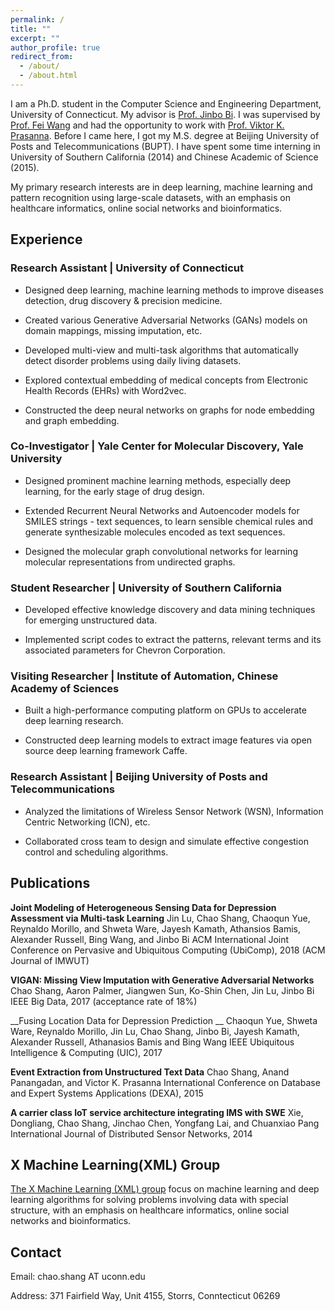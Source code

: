 ```yaml
---
permalink: /
title: ""
excerpt: ""
author_profile: true
redirect_from: 
  - /about/
  - /about.html
---
```


I am a Ph.D. student in the Computer Science and Engineering Department, University of Connecticut. My advisor is [Prof. Jinbo Bi](http://www.engr.uconn.edu/~jinbo/). I was supervised by [Prof. Fei Wang](https://sites.google.com/site/feiwang03/) and had the opportunity to work with [Prof. Viktor K. Prasanna](http://halcyon.usc.edu/~pk/prasannawebsite/). Before I came here, I got my M.S. degree at Beijing University of Posts and Telecommunications (BUPT). I have spent some time interning in University of Southern California (2014) and Chinese Academic of Science (2015).

My primary research interests are in deep learning, machine learning and pattern recognition using large-scale datasets, with an emphasis on healthcare informatics, online social networks and bioinformatics. 

Experience
------

### Research Assistant | University of Connecticut

- Designed deep learning, machine learning methods to improve diseases detection, drug discovery & precision medicine. 

- Created various Generative Adversarial Networks (GANs) models on domain mappings, missing imputation, etc.

- Developed multi-view and multi-task algorithms that automatically detect disorder problems using daily living datasets.

- Explored contextual embedding of medical concepts from Electronic Health Records (EHRs) with Word2vec.

- Constructed the deep neural networks on graphs for node embedding and graph embedding.

### Co-Investigator | Yale Center for Molecular Discovery, Yale University

- Designed prominent machine learning methods, especially deep learning, for the early stage of drug design.

- Extended Recurrent Neural Networks and Autoencoder models for SMILES strings - text sequences, to learn sensible chemical rules and generate synthesizable molecules encoded as text sequences.

- Designed the molecular graph convolutional networks for learning molecular representations from undirected graphs.

### Student Researcher | University of Southern California

- Developed effective knowledge discovery and data mining techniques for emerging unstructured data. 

- Implemented script codes to extract the patterns, relevant terms and its associated parameters for Chevron Corporation.

### Visiting Researcher | Institute of Automation, Chinese Academy of Sciences

- Built a high-performance computing platform on GPUs to accelerate deep learning research.

- Constructed deep learning models to extract image features via open source deep learning framework Caffe.

### Research Assistant | Beijing University of Posts and Telecommunications

- Analyzed the limitations of Wireless Sensor Network (WSN), Information Centric Networking (ICN), etc. 

- Collaborated cross team to design and simulate effective congestion control and scheduling algorithms.


Publications
------

__Joint Modeling of Heterogeneous Sensing Data for Depression Assessment via Multi-task Learning__
Jin Lu, Chao Shang, Chaoqun Yue, Reynaldo Morillo, and Shweta Ware, Jayesh Kamath, Athansios Bamis, Alexander Russell, Bing Wang, and Jinbo Bi
ACM International Joint Conference on Pervasive and Ubiquitous Computing (UbiComp), 2018 (ACM Journal of IMWUT)

__VIGAN: Missing View Imputation with Generative Adversarial Networks__
Chao Shang, Aaron Palmer, Jiangwen Sun, Ko-Shin Chen, Jin Lu, Jinbo Bi
IEEE Big Data, 2017 (acceptance rate of 18%)

__Fusing Location Data for Depression Prediction __
Chaoqun Yue, Shweta Ware, Reynaldo Morillo, Jin Lu, Chao Shang, Jinbo Bi, Jayesh Kamath, Alexander Russell, Athanasios Bamis and Bing Wang
IEEE Ubiquitous Intelligence & Computing (UIC), 2017

__Event Extraction from Unstructured Text Data__
Chao Shang, Anand Panangadan, and Victor K. Prasanna
International Conference on Database and Expert Systems Applications (DEXA), 2015

__A carrier class IoT service architecture integrating IMS with SWE__
Xie, Dongliang, Chao Shang, Jinchao Chen, Yongfang Lai, and Chuanxiao Pang
International Journal of Distributed Sensor Networks, 2014
		

X Machine Learning(XML) Group
------

[The X Machine Learning (XML) group](https://xmachinelearning.github.io/) focus on machine learning and deep learning algorithms for solving problems involving data with special structure, with an emphasis on healthcare informatics, online social networks and bioinformatics.


Contact
------

Email: chao.shang AT uconn.edu

Address: 371 Fairfield Way, Unit 4155, Storrs, Conntecticut 06269

